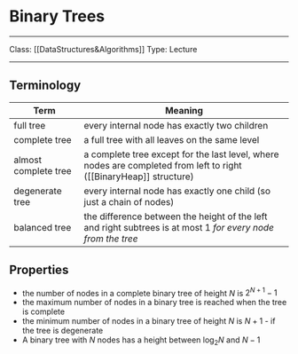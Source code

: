 # Binary Trees
___
Class: [[DataStructures&Algorithms]]
Type: Lecture
___
## Terminology
| Term                 | Meaning                                                                                                            |
| -------------------- | ------------------------------------------------------------------------------------------------------------------ |
| full tree            | every internal node has exactly two children                                                                       |
| complete tree        | a full tree with all leaves on the same level                                                                      |
| almost complete tree | a complete tree except for the last level, where nodes are completed from left to right ([[BinaryHeap]] structure) |
| degenerate tree      | every internal node has exactly one child (so just a chain of nodes)                                               |
| balanced tree        | the difference between the height of the left and right subtrees is at most 1 *for every node from the tree*       |

## Properties
- the number of nodes in a complete binary tree of height $N$ is $2^{N+1}-1$
- the maximum number of nodes in a binary tree is reached when the tree is complete
- the minimum number of nodes in a binary tree of height $N$ is $N+1$ - if the tree is degenerate
- A binary tree with $N$ nodes has a height between $\log_2N$ and $N - 1$



